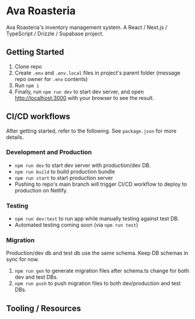# Ava Roasteria

Ava Roasteria's inventory management system. A React / Next.js / TypeScript / Drizzle / Supabase project.

## Getting Started

1. Clone repo
2. Create `.env` and `.env.local` files in project's parent folder (message repo owner for `.env` contents)
3. Run `npm i`
4. Finally, run `npm run dev` to start dev server, and open [http://localhost:3000](http://localhost:3000) with your browser to see the result.

## CI/CD workflows

After getting started, refer to the following. See `package.json` for more details.

### Development and Production

-   `npm run dev` to start dev server with production/dev DB.
-   `npm run build` to build production bundle
-   `npm run start` to start production server
-   Pushing to repo's main branch will trigger CI/CD workflow to deploy to production on Netlify.

### Testing

-   `npm run dev:test` to run app while manually testing against test DB.
-   Automated testing coming soon (via `npm run test`)

### Migration

Production/dev db and test db use the same schema. Keep DB schemas in sync for now.

1. `npm run gen` to generate migration files after schema.ts change for both dev and test DBs.
2. `npm run push` to push migration files to both dev/production and test DBs.

## Tooling / Resources
